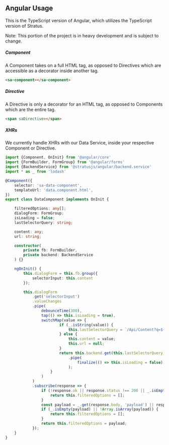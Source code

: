 ## Angular Usage

This is the TypeScript version of Angular, which utilizes the TypeScript version of Stratus.

Note: This portion of the project is in heavy development and is subject to change.

##### Component

A Component takes on a full HTML tag, as opposed to Directives which are accessible as a decorator inside another tag.

```html
<sa-component></sa-component>
```

##### Directive

A Directive is only a decorator for an HTML tag, as opposed to Components which are the entire tag.

```html
<span saDirective></span>
```

##### XHRs

We currently handle XHRs with our Data Service, inside your respective Component or Directive.

```typescript
import {Component, OnInit} from '@angular/core'
import {FormBuilder, FormGroup} from '@angular/forms'
import {BackendService} from '@stratusjs/angular/backend.service'
import * as _ from 'lodash'

@Component({
    selector: 'sa-data-component',
    templateUrl: 'data.component.html',
})
export class DataComponent implements OnInit {

    filteredOptions: any[];
    dialogForm: FormGroup;
    isLoading = false;
    lastSelectorQuery: string;

    content: any;
    url: string;

    constructor(
        private fb: FormBuilder,
        private backend: BackendService
    ) {}

    ngOnInit() {
        this.dialogForm = this.fb.group({
            selectorInput: this.content
        });

        this.dialogForm
            .get('selectorInput')
            .valueChanges
            .pipe(
                debounceTime(300),
                tap(() => this.isLoading = true),
                switchMap(value => {
                        if (_.isString(value)) {
                            this.lastSelectorQuery = `/Api/Content?q=${value}`;
                        } else {
                            this.content = value;
                            this.url = null;
                        }
                        return this.backend.get(this.lastSelectorQuery)
                            .pipe(
                                finalize(() => this.isLoading = false),
                            );
                    }
                )
            )
            .subscribe(response => {
                if (!response.ok || response.status !== 200 || _.isEmpty(response.body)) {
                    return this.filteredOptions = [];
                }
                const payload = _.get(response.body, 'payload') || response.body;
                if (_.isEmpty(payload) || !Array.isArray(payload)) {
                    return this.filteredOptions = [];
                }
                return this.filteredOptions = payload;
            });
    }
}
```
